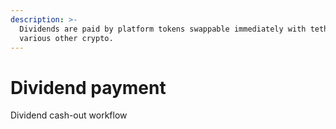 ```yaml
---
description: >-
  Dividends are paid by platform tokens swappable immediately with tether &
  various other crypto.
---
```


# Dividend payment

Dividend cash-out workflow

